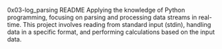 0x03-log_parsing README
 Applying the knowledge of Python programming, focusing on parsing and processing data streams in real-time. This project involves reading from standard input (stdin), handling data in a specific format, and performing calculations based on the input data.